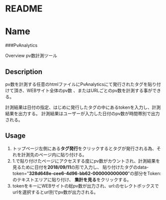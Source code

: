 # README
Name
====
###PvAnalytics

Overview
pv数計測ツール

## Description
pv数を計測する任意のhtmlファイルにPvAnalyticsにて発行されたタグを貼り付けて頂き、WEBサイト全体のpv数
、またはURLごとのpv数を計測する事ができる。

計測結果は日付の指定、はじめに発行したタグの中にあるtokenを入力し、計測結果を出力する。
計測結果はユーザーが入力した日付のpv数が時間帯別で出力される。
## Usage
1. トップページ左側にある**タグ発行**をクリックするとタグが発行される為、それを計測先のページ<head>内に貼り付ける。
2. 1.で貼り付けたページにアクセスする度にpv数がカウントされ、計測結果を見るために日付を**2018/09/11**の形で入力し、
貼り付けたタグのdata-token="**328d648e-cee6-4d96-bb62-000000000000**"の部分をToken:のテキストエリアに貼り付け、
**集計を見る**をクリックする。
3. tokenをキーにWEBサイトの総pv数が出力され、url:のセレクトボックスでurlを選択するとurl別でpv数が出力される。

